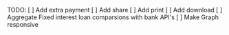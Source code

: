 TODO:
[ ] Add extra payment
[ ] Add share
[ ] Add print
[ ] Add download
[ ] Aggregate Fixed interest loan comparsions with bank API's
[ ] Make Graph responsive
